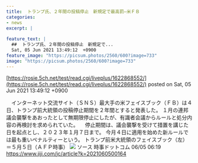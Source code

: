 ```yaml
---
title:  トランプ氏、２年間の投稿停止　新規定で最高罰—米ＦＢ  
categories:
- news
excerpt: |
  
feature_text: |
  ##  トランプ氏、２年間の投稿停止　新規定で...
  Sat, 05 Jun 2021 13:49:12  +0900
feature_image: "https://picsum.photos/2560/600?image=733"
image: "https://picsum.photos/2560/600?image=733"
---
```


[https://rosie.5ch.net/test/read.cgi/liveplus/1622868552/](https://rosie.5ch.net/test/read.cgi/liveplus/1622868552/)
posted on Sat, 05 Jun 2021 13:49:12  +0900

<!--more-->

　インターネット交流サイト（ＳＮＳ）最大手の米フェイスブック（ＦＢ）は４日、トランプ前大統領の投稿停止期間を２年間とすると発表した。 １月の連邦議会襲撃をあおったとして無期限停止にしたが、有識者会議からルールと処分内容の再検討を求められていた。 　停止期間は、議会襲撃を受けて措置を講じた日を起点とし、２０２３年１月７日まで。 今月４日に適用を始めた新ルールでは最も重いペナルティーという。 トランプ前米大統領のフェイスブック（左）＝５月５日（ＡＦＰ時事） ![](https://www.jiji.com/news2/kiji_photos/202106/20210605at06S_p.jpg) ソース 時事ドットコム 06/05 06:19 https://www.jiji.com/jc/article?k=2021060500164
